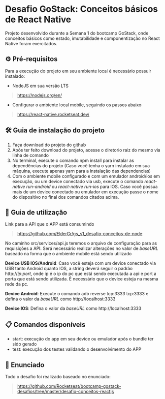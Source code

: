 # Desafio GoStack: Conceitos básicos de React Native
Projeto desenvolvido durante a Semana 1 do bootcamp GoStack, onde conceitos básicos como estado, imutabilidade e componentização no React Native foram exercitados.

## ⚙ Pré-requisitos
Para a execução do projeto em seu ambiente local é necessário possuir instalado: 

- NodeJS em sua versão LTS
> https://nodejs.org/en/

- Configurar o ambiente local mobile, seguindo os passos abaixo 
> https://react-native.rocketseat.dev/

## 🛠 Guia de instalação do projeto
1. Faça download do projeto do github
2. Após ter feito download do projeto, acesse o diretorio raiz do mesmo via linha de comando
3. No terminal, execute o comando npm install para instalar as dependências do projeto (Caso você tenha o yarn instalado em sua máquina, execute apenas yarn para a instalação das dependencias)
4. Com o ambiente mobile configurado e com um emulador android/ios em execução, ou um device conectado via usb, execute o comando _react-native run-android_ ou _react-native run-ios_ para IOS. Caso você possua mais de um device conectado ou emulador em execução passe o nome do dispositivo no final dos comandos citados acima.

## 📃 Guia de utilização
Link para a API que o APP está consumindo
> https://github.com/ElderGr/gs_s1_desafio-conceitos-de-node

No caminho src/services/api.js teremos o arquivo de configuração para as requisições a API. Será necessário realizar alterações no valor de _baseURL_ baseado na forma que o ambiente mobile está sendo utilizado

**Device USB IOS/Android**: 
Caso você esteja com um device conectado via USB tanto Android quanto IOS, a string deverá seguir o padrão http://_ip_:_port_, onde ip é o ip do pc que está sendo executada a api e port a porta que está sendo utilizada. É necessário que o device esteja na mesma rede da pc.

**Device Android**:
Execute o comando adb reverse tcp:3333 tcp:3333 e defina o valor da _baseURL_ como http://localhost:3333

**Device IOS**:
Defina o valor da _baseURL_ como http://localhost:3333

## 📋 Comandos disponíveis
* start: execução do app em seu device ou emulador após o bundle ter sido gerado
* test: execução dos testes validando o desenvolvimento do APP

## 📙 Enunciado
Todo o desafio foi realizado baseado no enunciado: 
> https://github.com/Rocketseat/bootcamp-gostack-desafios/tree/master/desafio-conceitos-reactjs